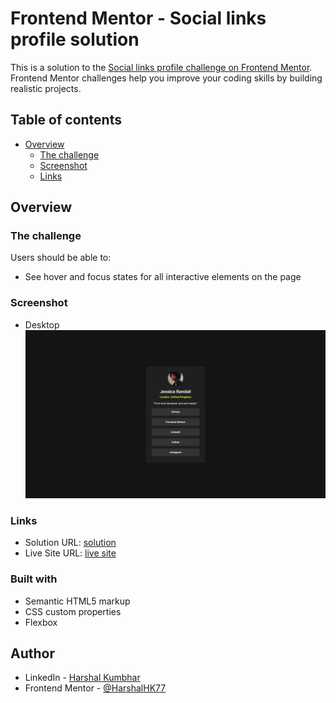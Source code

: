 # Frontend Mentor - Social links profile solution

This is a solution to the [Social links profile challenge on Frontend Mentor](https://www.frontendmentor.io/challenges/social-links-profile-UG32l9m6dQ). Frontend Mentor challenges help you improve your coding skills by building realistic projects.

## Table of contents

- [Overview](#overview)
  - [The challenge](#the-challenge)
  - [Screenshot](#screenshot)
  - [Links](#links)

## Overview

### The challenge

Users should be able to:

- See hover and focus states for all interactive elements on the page

### Screenshot

- Desktop
![](./desktop-screenshot.PNG)

### Links

- Solution URL: [solution](https://github.com/HarshalHK77/social-links-profile)
- Live Site URL: [live site](https://harshalhk77.github.io/social-links-profile/)

### Built with

- Semantic HTML5 markup
- CSS custom properties
- Flexbox

## Author

- LinkedIn - [Harshal Kumbhar](https://www.linkedin.com/in/harshalkumbhar/)
- Frontend Mentor - [@HarshalHK77](https://www.frontendmentor.io/profile/HarshalHK77)
